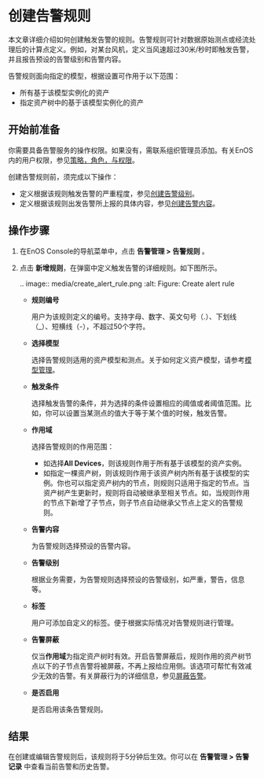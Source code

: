 # 创建告警规则

本文章详细介绍如何创建触发告警的规则。告警规则可针对数据原始测点或经流处理后的计算点定义。例如，对某台风机，定义当风速超过30米/秒时即触发告警，并且报告预设的告警级别和告警内容。

告警规则面向指定的模型，根据设置可作用于以下范围：

- 所有基于该模型实例化的资产
- 指定资产树中的基于该模型实例化的资产

## 开始前准备

你需要具备告警服务的操作权限。如果没有，需联系组织管理员添加。有关EnOS内的用户权限，参见[策略，角色，与权限](/docs/iam/zh_CN/latest/access_policy)。

创建告警规则前，须完成以下操作：
- 定义根据该规则触发告警的严重程度，参见[创建告警级别](create_alert_severity)。
- 定义根据该规则出发告警所上报的具体内容，参见[创建告警内容](create_alert_content)。

## 操作步骤

1. 在EnOS Console的导航菜单中，点击 **告警管理 > 告警规则** 。

2. 点击 **新增规则**，在弹窗中定义触发告警的详细规则。如下图所示。

   .. image:: media/create_alert_rule.png
      :alt: Figure: Create alert rule

   - **规则编号**
     
     用户为该规则定义的编号。支持字母、数字、英文句号（.）、下划线（_）、短横线（-），不超过50个字符。
  
   - **选择模型**

     选择告警规则适用的资产模型和测点。关于如何定义资产模型，请参考[模型管理](../model/model_overview)。

   - **触发条件**

     选择触发告警的条件，并为选择的条件设置相应的阈值或者阈值范围。比如，你可以设置当某测点的值大于等于某个值的时候，触发告警。

   - **作用域**

     选择告警规则的作用范围：
     - 如选择**All Devices**，则该规则作用于所有基于该模型的资产实例。
     - 如指定一棵资产树，则该规则作用于该资产树内所有基于该模型的实例。你也可以指定资产树内的节点，则规则只适用于指定的节点。当资产树产生更新时，规则将自动被继承至相关节点。如，当规则作用的节点下新增了子节点，则子节点自动继承父节点上定义的告警规则。

   - **告警内容**

     为告警规则选择预设的告警内容。

   - **告警级别**

      根据业务需要，为告警规则选择预设的告警级别，如严重，警告，信息等。
  
   - **标签**

      用户可添加自定义的标签。便于根据实际情况对告警规则进行管理。

   - **告警屏蔽**

     仅当**作用域**为指定资产树时有效。开启告警屏蔽后，规则作用的资产树节点以下的子节点告警将被屏蔽，不再上报给应用侧。该选项可帮忙有效减少无效的告警。有关屏蔽行为的详细信息，参见[屏蔽告警](masking_alert)。

   - **是否启用**

     是否启用该条告警规则。

## 结果

在创建或编辑告警规则后，该规则将于5分钟后生效。你可以在 **告警管理 > 告警记录** 中查看当前告警和历史告警。
